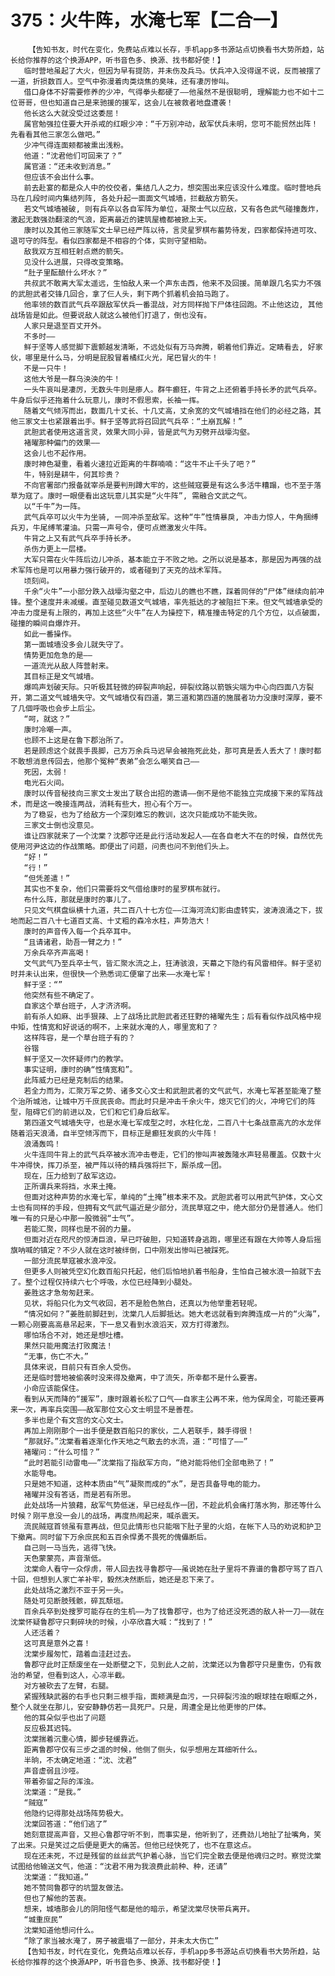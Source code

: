 # 375：火牛阵，水淹七军【二合一】
        【告知书友，时代在变化，免费站点难以长存，手机app多书源站点切换看书大势所趋，站长给你推荐的这个换源APP，听书音色多、换源、找书都好使！】
       临时营地虽起了大火，但因为早有提防，并未伤及兵马。伏兵冲入没得逞不说，反而被摆了一道，折损数百人。空气中弥漫着肉类烧焦的臭味，还有凄厉惨叫。
       借口身体不好需要修养的少冲，气得拳头都硬了——他虽然不是很聪明, 理解能力也不如十二位哥哥，但也知道自己是来驰援的援军，这会儿在被救者地盘遭袭！
       他长这么大就没受过这委屈！
       属官勉强拉住要大开杀戒的红眼少冲：“千万别冲动，敌军伏兵未明，您可不能贸然出阵！先看看其他三家怎么做吧。”
       少冲气得连面颊都被熏出浅粉。
       他道：“沈君他们可回来了？”
       属官道：“还未收到消息。”
       但应该不会出什么事。
       前去赴宴的都是众人中的佼佼者，集结几人之力，想突围出来应该没什么难度。临时营地兵马在几段时间内集结列阵, 各处升起一面面文气城墙，拦截敌方箭矢。
       若文气城墙被破, 则有兵卒以各自军阵为单位，凝聚士气以应敌，又有各色武气碰撞轰炸，激起无数强劲翻滚的气浪，距离最近的建筑屋檐都被掀上天。
       康时以及其他三家随军文士早已经严阵以待，言灵星罗棋布蓄势待发，四家都保持进可攻、退可守的阵型。看似四家都是不相容的个体，实则守望相助。
       敌我双方互相狂射点燃的箭矢。
       见没什么进展，只得改变策略。
       “肚子里酝酿什么坏水？”
       共叔武不敢离大军太遥远，生怕敌人来一个声东击西，他来不及回援。简单跟几名实力不强的武胆武者交锋几回合，拿了仨人头，剩下两个抓着机会拍马跑了。
       他率领的数百武气兵卒跟敌军伏兵一番混战，对方同样抛下尸体往回跑。不止他这边, 其他战场皆是如此。但要说敌人就这么被他们打退了，倒也没有。
       人家只是退至百丈开外。
       不多时——
       鲜于坚等人感觉脚下震颤越发清晰，不远处似有万马奔腾，朝着他们靠近。定睛看去, 好家伙，哪里是什么马，分明是屁股冒着橘红火光，尾巴冒火的牛！
       不是一只牛！
       这他大爷是一群乌泱泱的牛！
       一头牛哀叫是凄厉，无数头牛则是瘆人。群牛癫狂，牛背之上还俯着手持长矛的武气兵卒。牛身后似乎还拖着什么玩意儿，康时不假思索，长袖一挥。
       随着文气倾泻而出，数面几十丈长、十几丈高，丈余宽的文气城墙挡在他们的必经之路，其他三家文士也紧跟着出手。鲜于坚等武将召回武气兵卒：“土崩瓦解！”
       武胆武者使用这道言灵，效果大同小异，皆是武气为刃劈开战壕沟壑。
       褚曜那种偏门的效果——
       这会儿也不起作用。
       康时神色凝重，看着火速拉近距离的牛群喃喃：“这牛不止千头了吧？”
       牛，特别是耕牛，何其珍贵？
       不向官署部门报备就宰杀是要判刑蹲大牢的，这些贼寇要是有这么多活牛糟蹋，也不至于落草为寇了。康时一眼便看出这玩意儿其实是“火牛阵”, 需融合文武之气。
       以“千牛”为一阵。
       武气兵卒可以火牛为坐骑, 一同冲杀至敌军。这种“牛”性情暴戾, 冲击力惊人，牛角捆缚兵刃，牛尾缚苇灌油。只需一声号令，便可点燃激发火牛阵。
       牛背之上又有武气兵卒手持长矛。
       杀伤力更上一层楼。
       大军只需在火牛阵后边儿冲杀，基本能立于不败之地。之所以说是基本，那是因为再强的战术军阵也是可以用暴力强行破开的，或者碰到了天克的战术军阵。
       顷刻间。
       千余“火牛”一小部分跌入战壕沟壑之中，后边儿的瞧也不瞧，踩着同伴的“尸体”继续向前冲锋。整个速度并未减缓。直至碰见数道文气城墙，率先抵达的才被阻拦下来。但文气城墙承受的冲击力度是有上限的，再加上这些“火牛”在人为操控下，精准撞击特定的几个方位，以点破面，碰撞的瞬间自爆炸开。
       如此一番操作。
       第一面城墙没多会儿就失守了。
       情势更加危急的是——
       一道流光从敌人阵营射来。
       其目标正是文气城墙。
       爆鸣声划破天际。只听极其轻微的碎裂声响起，碎裂纹路以箭镞尖端为中心向四面八方裂开，第二道文气城墙失守。文气城墙仅有四道，第三道和第四道的施展者功力没康时深厚，要不了几個呼吸也会步上后尘。
       “呵，就这？”
       康时冷嘲一声。
       也顾不上这是在鲁下郡治所了。
       若是顾虑这个就畏手畏脚，己方万余兵马迟早会被拖死此处，那可真是丢人丢大了！康时都不敢想消息传回去，他那个冤种“表弟”会怎么嘲笑自己——
       死因，太弱！
       电光石火间。
       康时以传音秘技向三家文士发出了联合出招的邀请——倒不是他不能独立完成接下来的军阵战术，而是这一晚接连两战，消耗有些大，担心有个万一。
       为了稳妥，也为了给敌方一个深刻难忘的教训，这次只能成功不能失败。
       三家文士倒也没意见。
       谁让四家就来了一个沈棠？沈郡守还是此行活动发起人——在各自老大不在的时候，自然优先使用河尹这边的作战策略。即便出了问题，问责也问不到他们头上。
       “好！”
       “行！”
       “但凭差遣！”
       其实也不复杂，他们只需要将文气借给康时的星罗棋布就行。
       布什么阵，那就是康时的事儿了。
       只见文气棋盘纵横十九道，共二百八十七方位——江海河流幻影由虚转实，波涛浪涌之下，拔地而起二百八十七道百丈高、十丈粗的森冷水柱，声势浩大！
       康时的声音传入每一个兵卒耳中。
       “且请诸君，助吾一臂之力！”
       万余兵卒齐声高喝！
       文气武气乃至兵卒士气，皆汇聚水流之上，狂涛骇浪，天幕之下隐约有风雷相伴。鲜于坚初时并未认出来，但很快一个熟悉词汇便窜了出来——水淹七军！
       鲜于坚：“”
       他突然有些不确定了。
       自家这个草台班子，人才济济啊。
       前有杀人如麻、出手狠辣、上了战场比武胆武者还狂野的褚曜先生；后有看似作战风格中规中矩，性情宽和好说话的啊不，上来就水淹的人，哪里宽和了？
       这样阵容，是一个草台班子有的？
       谷锴
       鲜于坚又一次怀疑师门的教学。
       事实证明，康时的确“性情宽和”。
       此阵威力已经是克制后的结果。
       若全力而为，汇聚万军之势、诸多文心文士和武胆武者的文气武气，水淹七军甚至能淹了整个治所城池，让城中万千庶民丧命。而此时只是冲击千余火牛，熄灭它们的火，冲垮它们的阵型，阻碍它们的前进以及，它们和它们身后敌军。
       第四道文气城墙失守，也是水淹七军成型之时，水柱化龙，二百八十七条战意高亢的水龙伴随着滔天浪涌，自半空倾泻而下，目标正是癫狂发疯的火牛阵！
       浪涌轰鸣！
       火牛连同牛背上的武气兵卒被水流冲击卷走，它们的惨叫声被轰隆水声轻易覆盖。仅数十火牛冲得快，挥刀杀至，被严阵以待的精兵强将拦下，厮杀成一团。
       现在，压力给到了敌军这边。
       正所谓兵来将挡，水来土掩。
       但面对这种声势的水淹七军，单纯的“土掩”根本来不及。武胆武者可以用武气护体，文心文士也有同样的手段，但拥有文气武气逼近是少部分，流民草寇之中，绝大部分仍是普通人。他们唯一有的只是心中那一股微弱“士气”。
       若能汇聚，同样也是不弱的力量。
       但面对近在咫尺的惊涛巨浪，早已吓破胆，只知道转身逃跑，哪里还有跟在大帅等人身后摇旗呐喊的镇定？不少人就在这时被绊倒，口中刚发出惨叫已被踩死。
       一部分流民草寇被水浪冲没。
       但更多人则被凭空幻化数百船只托起，他们后怕地扒着书船身，生怕自己被水浪一拍就下去了。整个过程仅持续六七个呼吸，水位已经降到小腿处。
       姜胜这才急匆匆赶来。
       见状，将船只化为文气收回，若不是脸色煞白，还真以为他举重若轻呢。
       “情况如何？”姜胜前脚赶到，沈棠几人后脚抵达。她大老远就看到奔腾连成一片的“火海”，一颗心刚要高高悬吊起来，下一息又看到水浪滔天，双方打得激烈。
       哪怕场合不对，她还是想吐槽。
       果然只能用魔法打败魔法！
       “无事，伤亡不大。”
       具体来说，目前只有百余人受伤。
       还是临时营地被偷袭时没来得及撤离，中了流矢，所幸都不是什么要害。
       小命应该能保住。
       看到从天而降的“援军”，康时跟着长松了口气——自家主公再不来，他为保周全，可能还要再来一次，再率兵突围——敌军那位文心文士明显不是善茬。
       多半也是个有文宫的文心文士。
       再加上刚刚那个一出手便是数百船只的家伙，二人若联手，棘手得很！
       “那就好。”沈棠看着逐渐化作天地之气散去的水流，道：“可惜了——”
       褚曜问：“什么可惜？”
       “此时若能引动雷电——”沈棠指了指敌军方向，“绝对能将他们全部电熟了！”
       水能导电。
       只是她不知道，这种本质由“气”凝聚而成的“水”，是否具备导电的能力。
       褚曜并没有答话，而是若有所思。
       此处战场一片狼藉，敌军气势低迷，早已经乱作一团，不趁此机会痛打落水狗，那还等什么时候？刚平息没一会儿的战场，再度热闹起来，喊杀震天。
       流民贼寇首领虽有意再战，但见此情形也只能咽下肚子里的火焰，在帐下人马的劝说和护卫下撤离。同时留下万余庶民和五百余悍勇不畏死的傀儡断后。
       自己则一马当先，逃得飞快。
       天色蒙蒙亮，声音渐低。
       沈棠命人看守一众俘虏，带人回去找寻鲁郡守——虽说她在肚子里将不靠谱的鲁郡守骂了百八十回，但想到人家亡羊补牢，毅然决然断后，她还是忍下来了。
       此处战场之激烈不亚于另一头。
       随处可见断肢残骸，碎瓦颓垣。
       百余兵卒到处搜罗可能存在的生机——为了找鲁郡守，也为了给还没死透的敌人补一刀——就在沈棠怀疑鲁郡守只剩碎块的时候，小卒欣喜大喊：“找到了！”
       人还活着？
       这可真是意外之喜！
       沈棠步履匆忙，踏着血洼赶过去。
       鲁郡守此时正颓废坐在一处断壁之下，见到此人之前，沈棠还以为鲁郡守只是重伤，仍有救治的希望，但看到这人，心凉半截。
       对方被砍去了左臂，右腿。
       紧握残缺武器的右手也只剩三根手指，面颊满是血污，一只碎裂污浊的眼球挂在眼眶之外，整个人就坐在那儿，安安静静仿若一具死尸。只是，周遭全是比他更惨的尸体。
       他的耳朵似乎也出了问题
       反应极其迟钝。
       沈棠揣着沉重心情，脚步轻缓靠近。
       距离鲁郡守仅有三步之遥的时候，他侧了侧头，似乎想用左耳细听什么。
       半晌，不太确定地道：“沈、沈君”
       声音虚弱且沙哑。
       带着弥留之际的浑浊。
       沈棠道：“是我。”
       “贼寇”
       他隐约记得那处战场阵势极大。
       沈棠回答道：“他们逃了”
       她刻意提高声音，又担心鲁郡守听不到，而事实是，他听到了，还费劲儿地扯了扯嘴角，笑了出来。只是笑过之后便是更大的痛苦。但他已经快死了，也不在意这点。
       现在还未死，不过是残留的丝丝武气护着心脉，当它们完全散去便是他魂归之时。察觉沈棠试图给他输送文气，他道：“沈君不用为我浪费此前种、种，还请”
       沈棠道：“我知道。”
       她不赞同鲁郡守的坑盟友做法。
       但也了解他的苦衷。
       想来，城墙那会儿的阴阳怪气都是他的暗示，希望沈棠尽快带兵离开。
       “城重庶民”
       沈棠知道他想问什么。
       “除了家当被水淹了，房子被震塌了一部分，并未太大伤亡”
       【告知书友，时代在变化，免费站点难以长存，手机app多书源站点切换看书大势所趋，站长给你推荐的这个换源APP，听书音色多、换源、找书都好使！】